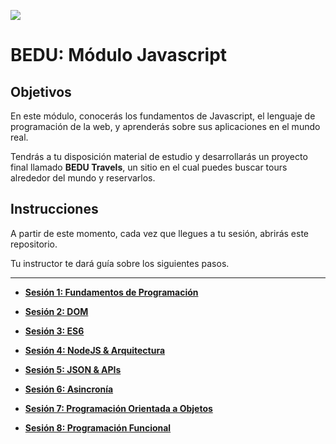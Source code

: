 ![](https://i.imgur.com/K4YuvOd.png?1)


# BEDU: Módulo Javascript

## Objetivos

En este módulo, conocerás los fundamentos de Javascript, el lenguaje de programación de la web, y aprenderás sobre sus aplicaciones en el mundo real.

Tendrás a tu disposición material de estudio y desarrollarás un proyecto final llamado **BEDU Travels**, un sitio en el cual puedes buscar tours alrededor del mundo y reservarlos.

## Instrucciones

A partir de este momento, cada vez que llegues a tu sesión, abrirás este repositorio.

Tu instructor te dará guía sobre los siguientes pasos.

***

- **[Sesión 1: Fundamentos de Programación](https://bedu.mikenieva.com/sesion1-fundamentos-de-programacion)**

- **[Sesión 2: DOM](https://bedu.mikenieva.com/sesion2-dom)**
  
- **[Sesión 3: ES6](https://bedu.mikenieva.com/sesion3-es6)**

- **[Sesión 4: NodeJS & Arquitectura](https://bedu.mikenieva.com/sesion4-nodejs-y-arquitectura-mvc)**

- **[Sesión 5: JSON & APIs](https://bedu.mikenieva.com/sesion5-json-y-apis)**

- **[Sesión 6: Asincronía](https://bedu.mikenieva.com/sesion6-ajax-y-programacion-asincrona)**

- **[Sesión 7: Programación Orientada a Objetos](https://bedu.mikenieva.com/sesion7-programacion-orientada-a-objetos)**

- **[Sesión 8: Programación Funcional](https://bedu.mikenieva.com/sesion8-programacion-funcional)**
